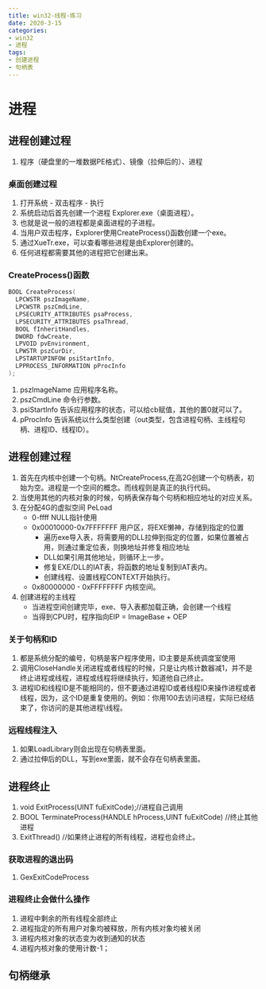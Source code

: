 ```yaml
---
title: win32-线程-练习
date: 2020-3-15
categories: 
- win32
- 进程
tags: 
- 创建进程
- 句柄表
---
```


# 进程
## 进程创建过程
1. 程序（硬盘里的一堆数据PE格式）、镜像（拉伸后的）、进程

### 桌面创建过程
1. 打开系统 - 双击程序 - 执行
2. 系统启动后首先创建一个进程 Explorer.exe（桌面进程）。
3. 也就是说一般的进程都是桌面进程的子进程。
4. 当用户双击程序，Explorer使用CreateProcess()函数创建一个exe。
5. 通过XueTr.exe，可以查看哪些进程是由Explorer创建的。
6. 任何进程都需要其他的进程把它创建出来。

### CreateProcess()函数

```c
BOOL CreateProcess(
  LPCWSTR pszImageName,
  LPCWSTR pszCmdLine,
  LPSECURITY_ATTRIBUTES psaProcess,
  LPSECURITY_ATTRIBUTES psaThread,
  BOOL fInheritHandles,
  DWORD fdwCreate,
  LPVOID pvEnvironment,
  LPWSTR pszCurDir,
  LPSTARTUPINFOW psiStartInfo,
  LPPROCESS_INFORMATION pProcInfo
);
```

1. pszImageName 应用程序名称。
2. pszCmdLine   命令行参数。
3. psiStartInfo 告诉应用程序的状态，可以给cb赋值，其他的置0就可以了。
4. pProcInfo    告诉系统以什么类型创建（out类型，包含进程句柄、主线程句柄、进程ID、线程ID）。

## 进程创建过程
1. 首先在内核中创建一个句柄。NtCreateProcess,在高2G创建一个句柄表，初始为空。进程是一个空间的概念。而线程则是真正的执行代码。
2. 当使用其他的内核对象的时候，句柄表保存每个句柄和相应地址的对应关系。
3. 在分配4G的虚拟空间 PeLoad
   - 0-ffff NULL指针使用
   - 0x00010000-0x7FFFFFFF 用户区，将EXE懒神，存储到指定的位置
     - 遍历exe导入表，将需要用的DLL拉伸到指定的位置，如果位置被占用，则通过重定位表，则换地址并修复相应地址
     - DLL如果引用其他地址，则循环上一步。
     - 修复EXE/DLL的IAT表，将函数的地址复制到IAT表内。
     - 创建线程、设置线程CONTEXT开始执行。
   - 0x80000000 - 0xFFFFFFFF 内核空间。
4. 创建进程的主线程
   - 当进程空间创建完毕，exe、导入表都加载正确，会创建一个线程
   - 当得到CPU时，程序指向EIP = ImageBase + OEP



### 关于句柄和ID
1. 都是系统分配的编号，句柄是客户程序使用，ID主要是系统调度室使用
2. 调用CloseHandle关闭进程或者线程的时候，只是让内核计数器减1，并不是终止进程或线程，进程或线程将继续执行，知道他自己终止。
3. 进程ID和线程ID是不能相同的，但不要通过进程ID或者线程ID来操作进程或者线程，因为，这个ID是重复使用的。例如：你用100去访问进程，实际已经结束了，你访问的是其他进程\线程。

### 远程线程注入
1. 如果LoadLibrary则会出现在句柄表里面。
2. 通过拉伸后的DLL，写到exe里面，就不会存在句柄表里面。


## 进程终止
1. void ExitProcess(UINT fuExitCode);//进程自己调用
2. BOOL TerminateProcess(HANDLE hProcess,UINT fuExitCode) //终止其他进程
3. ExitThread() //如果终止进程的所有线程，进程也会终止。

### 获取进程的退出码
1. GexExitCodeProcess

### 进程终止会做什么操作
1. 进程中剩余的所有线程全部终止
2. 进程指定的所有用户对象均被释放，所有内核对象均被关闭
3. 进程内核对象的状态变为收到通知的状态
4. 进程内核对象的使用计数-1；

## 句柄继承